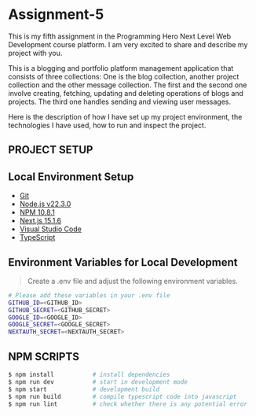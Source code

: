 # Assignment-5

This is my fifth assignment in the Programming Hero Next Level Web Development course platform. I am very excited to share and describe my project with you.

This is a blogging and portfolio platform management application that consists of three collections: One is the blog collection, another project collection and the other message collection. The first and the second one involve creating, fetching, updating and deleting operations of blogs and projects. The third one handles sending and viewing user messages.

Here is the description of how I have set up my project environment, the technologies I have used, how to run and inspect the project.

## PROJECT SETUP

## Local Environment Setup

- [Git](https://git-scm.com/)
- [Node.js v22.3.0](https://nodejs.org/en/)
- [NPM 10.8.1](https://www.npmjs.com/)
- [Next.js 15.1.6](https://nextjs.org/)
- [Visual Studio Code](https://code.visualstudio.com/)
- [TypeScript](https://www.typescriptlang.org/)

## Environment Variables for Local Development

> Create a .env file and adjust the following environment variables.

```bash
# Please add these variables in your .env file
GITHUB_ID=<GITHUB_ID>
GITHUB_SECRET=<GITHUB_SECRET>
GOOGLE_ID=<GOOGLE_ID>
GOOGLE_SECRET=<GOOGLE_SECRET>
NEXTAUTH_SECRET=<NEXTAUTH_SECRET>
```

## NPM SCRIPTS

```bash
$ npm install           # install dependencies
$ npm run dev           # start in development mode
$ npm start             # development build
$ npm run build         # compile typescript code into javascript
$ npm run lint          # check whether there is any potential error
```
